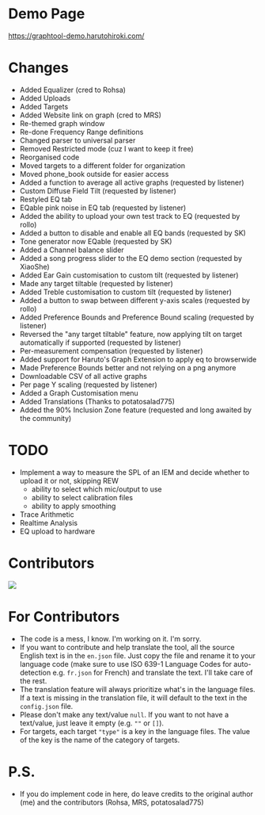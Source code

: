 # Demo Page
https://graphtool-demo.harutohiroki.com/

# Changes
- Added Equalizer (cred to Rohsa)
- Added Uploads
- Added Targets
- Added Website link on graph (cred to MRS)
- Re-themed graph window
- Re-done Frequency Range definitions
- Changed parser to universal parser
- Removed Restricted mode (cuz I want to keep it free)
- Reorganised code
- Moved targets to a different folder for organization
- Moved phone_book outside for easier access
- Added a function to average all active graphs (requested by listener)
- Custom Diffuse Field Tilt (requested by listener)
- Restyled EQ tab
- EQable pink noise in EQ tab (requested by listener)
- Added the ability to upload your own test track to EQ (requested by rollo)
- Added a button to disable and enable all EQ bands (requested by SK)
- Tone generator now EQable (requested by SK)
- Added a Channel balance slider
- Added a song progress slider to the EQ demo section (requested by XiaoShe)
- Added Ear Gain customisation to custom tilt (requested by listener)
- Made any target tiltable (requested by listener)
- Added Treble customisation to custom tilt (requested by listener)
- Added a button to swap between different y-axis scales (requested by rollo)
- Added Preference Bounds and Preference Bound scaling (requested by listener)
- Reversed the "any target tiltable" feature, now applying tilt on target automatically if supported (requested by listener)
- Per-measurement compensation (requested by listener)
- Added support for Haruto's Graph Extension to apply eq to browserwide 
- Made Preference Bounds better and not relying on a png anymore
- Downloadable CSV of all active graphs
- Per page Y scaling (requested by listener)
- Added a Graph Customisation menu
- Added Translations (Thanks to potatosalad775)
- Added the 90% Inclusion Zone feature (requested and long awaited by the community)

# TODO
- Implement a way to measure the SPL of an IEM and decide whether to upload it or not, skipping REW
  - ability to select which mic/output to use
  - ability to select calibration files
  - ability to apply smoothing
- Trace Arithmetic
- Realtime Analysis
- EQ upload to hardware

# Contributors
<a href="https://github.com/HarutoHiroki/PublicGraphTool/graphs/contributors">
  <img src="https://contrib.rocks/image?repo=HarutoHiroki/PublicGraphTool&max=15">
</a>

# For Contributors
- The code is a mess, I know. I'm working on it. I'm sorry.
- If you want to contribute and help translate the tool, all the source English text is in the `en.json` file. Just copy the file and rename it to your language code (make sure to use ISO 639-1 Language Codes for auto-detection e.g. `fr.json` for French) and translate the text. I'll take care of the rest.
- The translation feature will always prioritize what's in the language files. If a text is missing in the translation file, it will default to the text in the `config.json` file.
- Please don't make any text/value `null`. If you want to not have a text/value, just leave it empty (e.g. `""` or `[]`).
- For targets, each target `"type"` is a key in the language files. The value of the key is the name of the category of targets.

# P.S.
- If you do implement code in here, do leave credits to the original author (me) and the contributors (Rohsa, MRS, potatosalad775)
